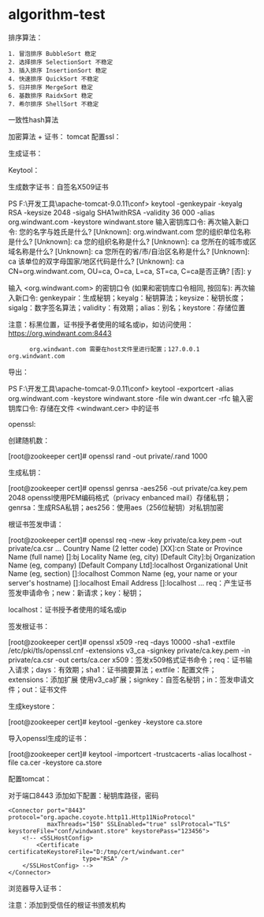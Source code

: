 # algorithm-test

排序算法：

    1. 冒泡排序 BubbleSort 稳定
    2. 选择排序 SelectionSort 不稳定
    3. 插入排序 InsertionSort 稳定
    4. 快速排序 QuickSort 不稳定
    5. 归并排序 MergeSort 稳定
    6. 基数排序 RaidxSort 稳定
    7. 希尔排序 ShellSort 不稳定

一致性hash算法

加密算法 + 证书：
tomcat 配置ssl：

生成证书：

Keytool：

生成数字证书：自签名X509证书

PS F:\开发工具\apache-tomcat-9.0.11\conf> keytool -genkeypair -keyalg RSA -keysize 2048 -sigalg SHA1withRSA -validity 36
000 -alias org.windwant.com -keystore windwant.store
输入密钥库口令:
再次输入新口令:
您的名字与姓氏是什么?
  [Unknown]:  org.windwant.com
您的组织单位名称是什么?
  [Unknown]:  ca
您的组织名称是什么?
  [Unknown]:  ca
您所在的城市或区域名称是什么?
  [Unknown]:  ca
您所在的省/市/自治区名称是什么?
  [Unknown]:  ca
该单位的双字母国家/地区代码是什么?
  [Unknown]:  ca
CN=org.windwant.com, OU=ca, O=ca, L=ca, ST=ca, C=ca是否正确?
  [否]:  y

输入 <org.windwant.com> 的密钥口令
        (如果和密钥库口令相同, 按回车):
再次输入新口令:
genkeypair：生成秘钥；keyalg：秘钥算法；keysize：秘钥长度；sigalg：数字签名算法；validity：有效期；alias：别名；keystore：存储位置

注意：标黑位置，证书授予者使用的域名或ip，如访问使用：https://org.windwant.com:8443

          org.windwant.com 需要在host文件里进行配置；127.0.0.1 org.windwant.com

导出：

PS F:\开发工具\apache-tomcat-9.0.11\conf> keytool -exportcert -alias org.windwant.com -keystore windwant.store -file win
dwant.cer -rfc
输入密钥库口令:
存储在文件 <windwant.cer> 中的证书

openssl:

创建随机数：

[root@zookeeper cert]# openssl rand -out private/.rand 1000

生成私钥：

[root@zookeeper cert]# openssl genrsa -aes256 -out private/ca.key.pem 2048
openssl使用PEM编码格式（privacy enbanced mail）存储私钥；genrsa：生成RSA私钥；aes256：使用aes（256位秘钥）对私钥加密

根证书签发申请：

[root@zookeeper cert]# openssl req -new -key private/ca.key.pem -out private/ca.csr
...
Country Name (2 letter code) [XX]:cn
State or Province Name (full name) []:bj
Locality Name (eg, city) [Default City]:bj
Organization Name (eg, company) [Default Company Ltd]:localhost
Organizational Unit Name (eg, section) []:localhost
Common Name (eg, your name or your server's hostname) []:localhost
Email Address []:localhost
...
req：产生证书签发申请命令；new：新请求；key：秘钥；

localhost：证书授予者使用的域名或ip

签发根证书：

[root@zookeeper cert]# openssl x509 -req -days 10000 -sha1 -extfile /etc/pki/tls/openssl.cnf -extensions v3_ca -signkey private/ca.key.pem -in private/ca.csr  -out certs/ca.cer
x509：签发x509格式证书命令；req：证书输入请求；days：有效期；sha1：证书摘要算法；extfile：配置文件；extensions：添加扩展 使用v3_ca扩展；signkey：自签名秘钥；in：签发申请文件；out：证书文件

生成keystore：

[root@zookeeper cert]# keytool -genkey -keystore ca.store

导入openssl生成的证书：

[root@zookeeper cert]# keytool -importcert -trustcacerts -alias localhost -file ca.cer -keystore ca.store


配置tomcat：

对于端口8443 添加如下配置：秘钥库路径，密码

    <Connector port="8443" protocol="org.apache.coyote.http11.Http11NioProtocol"
               maxThreads="150" SSLEnabled="true" sslProtocal="TLS" keystoreFile="conf/windwant.store" keystorePass="123456">
        <!-- <SSLHostConfig>
            <Certificate certificateKeystoreFile="D:/tmp/cert/windwant.cer"
                         type="RSA" />
        </SSLHostConfig> -->
    </Connector>

浏览器导入证书：

注意：添加到受信任的根证书颁发机构


